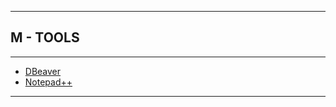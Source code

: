 
---

## M - TOOLS

---

* [DBeaver](https://github.com/ttltrk/TTT/tree/master/DBEAVER/DBEAVER.txt)
* [Notepad++](https://github.com/ttltrk/TTT/tree/master/NOTEPAD++/NPOTEPAD++.txt)

---
